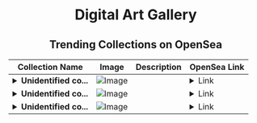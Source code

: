 <div align="center">

# Digital Art Gallery

## Trending Collections on OpenSea

| Collection Name                       | Image                                                                                     | Description                       | OpenSea Link                                                                                          |
|---------------------------------------|-------------------------------------------------------------------------------------------|-----------------------------------|--------------------------------------------------------------------------------------------------------|
| **<details><summary>Unidentified co...</summary>Unidentified contract bf5410ef-0d5a-41ac-85b0-aff89d9f3aad</details>** | ![Image](https://i.seadn.io/s/raw/files/654b7e9c6f93abe8d20f6c1ead4af558.png?w=500&auto=format?w=200&auto=format) |  | <details><summary>Link</summary>[Unidentified contract bf5410ef-0d5a-41ac-85b0-aff89d9f3aad](https://opensea.io/collection/unidentified-contract-bf5410ef-0d5a-41ac-85b0-aff8)</details> |
| **<details><summary>Unidentified co...</summary>Unidentified contract 261fe655-4cf5-455d-85cb-c22d23f4f1a6</details>** | ![Image](https://i.seadn.io/s/raw/files/654b7e9c6f93abe8d20f6c1ead4af558.png?w=500&auto=format?w=200&auto=format) |  | <details><summary>Link</summary>[Unidentified contract 261fe655-4cf5-455d-85cb-c22d23f4f1a6](https://opensea.io/collection/unidentified-contract-261fe655-4cf5-455d-85cb-c22d)</details> |
| **<details><summary>Unidentified co...</summary>Unidentified contract</details>** | ![Image](https://i.seadn.io/s/raw/files/2cd5e7a6e887f09166291ff1597bc68b.png?w=500&auto=format?w=200&auto=format) |  | <details><summary>Link</summary>[Unidentified contract](https://opensea.io/collection/unidentified-contract-13147)</details> |

</div>
